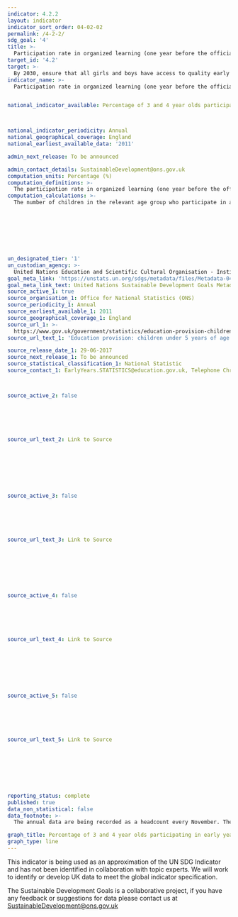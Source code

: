 ```yaml
---
indicator: 4.2.2
layout: indicator
indicator_sort_order: 04-02-02
permalink: /4-2-2/
sdg_goal: '4'
title: >-
  Participation rate in organized learning (one year before the official primary entry age), by sex
target_id: '4.2'
target: >-
  By 2030, ensure that all girls and boys have access to quality early childhood development, care and pre-primary education so that they are ready for primary education
indicator_name: >-
  Participation rate in organized learning (one year before the official primary entry age), by sex


national_indicator_available: Percentage of 3 and 4 year olds participating in early years education 



national_indicator_periodicity: Annual
national_geographical_coverage: England
national_earliest_available_data: '2011'

admin_next_release: To be announced

admin_contact_details: SustainableDevelopment@ons.gov.uk
computation_units: Percentage (%)
computation_definitions: >-
  The participation rate in organized learning (one year before the official primary entry age), by sex as defined as the percentage of children in the given age range who participate in one or more organized learning programme, including programmes which offer a combination of education and care. Participation in early childhood and in primary education are both included. The age range will vary by country depending on the official age for entry to primary education.
computation_calculations: >-
  The number of children in the relevant age group who participate in an organized learning programme is expressed as a percentage of the total population in the same age range.








un_designated_tier: '1'
un_custodian_agency: >-
  United Nations Education and Scientific Cultural Organisation - Institute of Statistics (UNESCO-UIS)
goal_meta_link: 'https://unstats.un.org/sdgs/metadata/files/Metadata-04-02-02.pdf '
goal_meta_link_text: United Nations Sustainable Development Goals Metadata (PDF 223 KB)
source_active_1: true
source_organisation_1: Office for National Statistics (ONS)
source_periodicity_1: Annual
source_earliest_available_1: 2011
source_geographical_coverage_1: England
source_url_1: >-
  https://www.gov.uk/government/statistics/education-provision-children-under-5-years-of-age-january-2017
source_url_text_1: 'Education provision: children under 5 years of age'

source_release_date_1: 29-06-2017
source_next_release_1: To be announced
source_statistical_classification_1: National Statistic
source_contact_1: EarlyYears.STATISTICS@education.gov.uk, Telephone Chris Noble, 01325 340 688



source_active_2: false






source_url_text_2: Link to Source








source_active_3: false






source_url_text_3: Link to Source








source_active_4: false






source_url_text_4: Link to Source








source_active_5: false






source_url_text_5: Link to Source








reporting_status: complete
published: true
data_non_statistical: false
data_footnote: >-
  The annual data are being recorded as a headcount every November. The date on the X axis is the year of the headcount

graph_title: Percentage of 3 and 4 year olds participating in early years education
graph_type: line
---
```

This indicator is being used as an approximation of the UN SDG Indicator and has not been identified in collaboration with topic experts. We will work to identify or develop UK data to meet the global indicator specification.
  
The Sustainable Development Goals is a collaborative project, if you have any feedback or suggestions for data please contact us at <SustainableDevelopment@ons.gov.uk>


